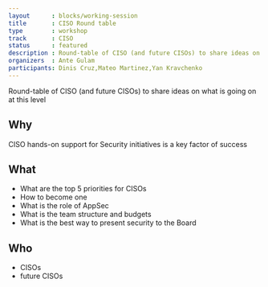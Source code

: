 ```yaml
---
layout      : blocks/working-session
title       : CISO Round table
type        : workshop
track       : CISO
status      : featured
description : Round-table of CISO (and future CISOs) to share ideas on what is going on at this level
organizers  : Ante Gulam
participants: Dinis Cruz,Mateo Martinez,Yan Kravchenko
---
```


Round-table of CISO (and future CISOs) to share ideas on what is going on at this level

## Why

CISO hands-on support for Security initiatives is a key factor of success

## What

 - What are the top 5 priorities for CISOs
 - How to become one
 - What is the role of AppSec
 - What is the team structure and budgets
 - What is the best way to present security to the Board

## Who

- CISOs
- future CISOs
